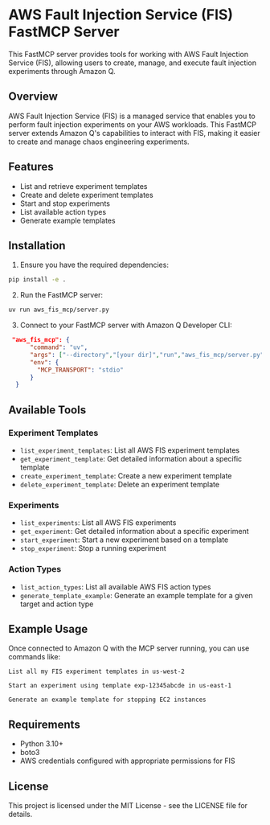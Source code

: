 # AWS Fault Injection Service (FIS) FastMCP Server

This FastMCP server provides tools for working with AWS Fault Injection Service (FIS), allowing users to create, manage, and execute fault injection experiments through Amazon Q.

## Overview

AWS Fault Injection Service (FIS) is a managed service that enables you to perform fault injection experiments on your AWS workloads. This FastMCP server extends Amazon Q's capabilities to interact with FIS, making it easier to create and manage chaos engineering experiments.

## Features

- List and retrieve experiment templates
- Create and delete experiment templates
- Start and stop experiments
- List available action types
- Generate example templates

## Installation

1. Ensure you have the required dependencies:
```bash
pip install -e .
```

2. Run the FastMCP server:
```bash
uv run aws_fis_mcp/server.py
```

3. Connect to your FastMCP server with Amazon Q Developer CLI:
```json
 "aws_fis_mcp": {
      "command": "uv",
      "args": ["--directory","[your dir]","run","aws_fis_mcp/server.py"],
      "env": {
        "MCP_TRANSPORT": "stdio"
      }
  } 
```

## Available Tools

### Experiment Templates
- `list_experiment_templates`: List all AWS FIS experiment templates
- `get_experiment_template`: Get detailed information about a specific template
- `create_experiment_template`: Create a new experiment template
- `delete_experiment_template`: Delete an experiment template

### Experiments
- `list_experiments`: List all AWS FIS experiments
- `get_experiment`: Get detailed information about a specific experiment
- `start_experiment`: Start a new experiment based on a template
- `stop_experiment`: Stop a running experiment

### Action Types
- `list_action_types`: List all available AWS FIS action types
- `generate_template_example`: Generate an example template for a given target and action type

## Example Usage

Once connected to Amazon Q with the MCP server running, you can use commands like:

```
List all my FIS experiment templates in us-west-2
```

```
Start an experiment using template exp-12345abcde in us-east-1
```

```
Generate an example template for stopping EC2 instances
```

## Requirements

- Python 3.10+
- boto3
- AWS credentials configured with appropriate permissions for FIS

## License

This project is licensed under the MIT License - see the LICENSE file for details.